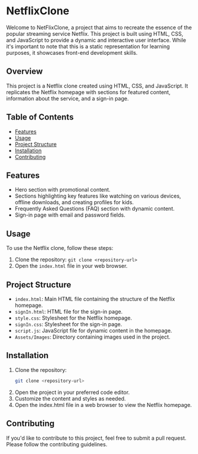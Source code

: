 # NetflixClone
Welcome to NetFlixClone, a project that aims to recreate the essence of the popular streaming service Netflix. This project is built using HTML, CSS, and JavaScript to provide a dynamic and interactive user interface. While it's important to note that this is a static representation for learning purposes, it showcases front-end development skills.

## Overview
This project is a Netflix clone created using HTML, CSS, and JavaScript. It replicates the Netflix homepage with sections for featured content, information about the service, and a sign-in page.

## Table of Contents
- [Features](#features)
- [Usage](#usage)
- [Project Structure](#project-structure)
- [Installation](#installation)
- [Contributing](#contributing)


## Features
- Hero section with promotional content.
- Sections highlighting key features like watching on various devices, offline downloads, and creating profiles for kids.
- Frequently Asked Questions (FAQ) section with dynamic content.
- Sign-in page with email and password fields.

## Usage
To use the Netflix clone, follow these steps:
1. Clone the repository: `git clone <repository-url>`
2. Open the `index.html` file in your web browser.

## Project Structure
- `index.html`: Main HTML file containing the structure of the Netflix homepage.
- `signIn.html`: HTML file for the sign-in page.
- `style.css`: Stylesheet for the Netflix homepage.
- `signIn.css`: Stylesheet for the sign-in page.
- `script.js`: JavaScript file for dynamic content in the homepage.
- `Assets/Images`: Directory containing images used in the project.

## Installation
1. Clone the repository:
   ```bash
   git clone <repository-url>

2. Open the project in your preferred code editor.
3. Customize the content and styles as needed.
4. Open the index.html file in a web browser to view the Netflix homepage.

## Contributing
If you'd like to contribute to this project, feel free to submit a pull request. Please follow the contributing guidelines.